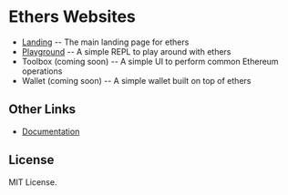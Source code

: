Ethers Websites
===============

- [Landing](https://ethers.org) -- The main landing page for ethers
- [Playground](https://playground.ethers.org/) -- A simple REPL to play around with ethers
- Toolbox (coming soon) -- A simple UI to perform common Ethereum operations
- Wallet (coming soon) -- A simple wallet built on top of ethers

Other Links
-----------

- [Documentation](https://docs.ethers.io/)

License
-------

MIT License.
